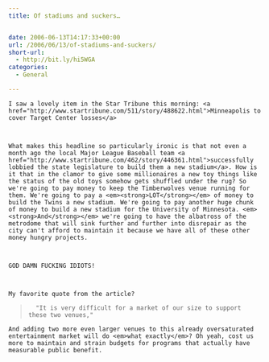 ```yaml
---
title: Of stadiums and suckers…


date: 2006-06-13T14:17:33+00:00
url: /2006/06/13/of-stadiums-and-suckers/
short-url:
  - http://bit.ly/hi5WGA
categories:
  - General

---
```

<div class='microid-mailto+http:sha1:07e429b2ba0d0dd8d249e6a079a08b65b484f0bd'>
  
    I saw a lovely item in the Star Tribune this morning: <a href="http://www.startribune.com/511/story/488622.html">Minneapolis to cover Target Center losses</a>
  
  
  
    What makes this headline so particularly ironic is that not even a month ago the local Major League Baseball team <a href="http://www.startribune.com/462/story/446361.html">successfully lobbied the state legislature to build them a new stadium</a>. How is it that in the clamor to give some millionaires a new toy things like the status of the old toys somehow gets shuffled under the rug? So we're going to pay money to keep the Timberwolves venue running for them. We're going to pay a <em><strong>LOT</strong></em> of money to build the Twins a new stadium. We're going to pay another huge chunk of money to build a new stadium for the University of Minnesota. <em><strong>And</strong></em> we're going to have the albatross of the metrodome that will sink further and further into disrepair as the city can't afford to maintain it because we have all of these other money hungry projects.
  
  
  
    GOD DAMN FUCKING IDIOTS!
  
  
  
    My favorite quote from the article?
  
  
  <blockquote>
    
      "It is very difficult for a market of our size to support these two venues,"
    
  </blockquote>
  
  
    And adding two more even larger venues to this already oversaturated entertainment market will do <em>what exactly</em>? Oh yeah, cost us more to maintain and strain budgets for programs that actually have measurable public benefit.
  
